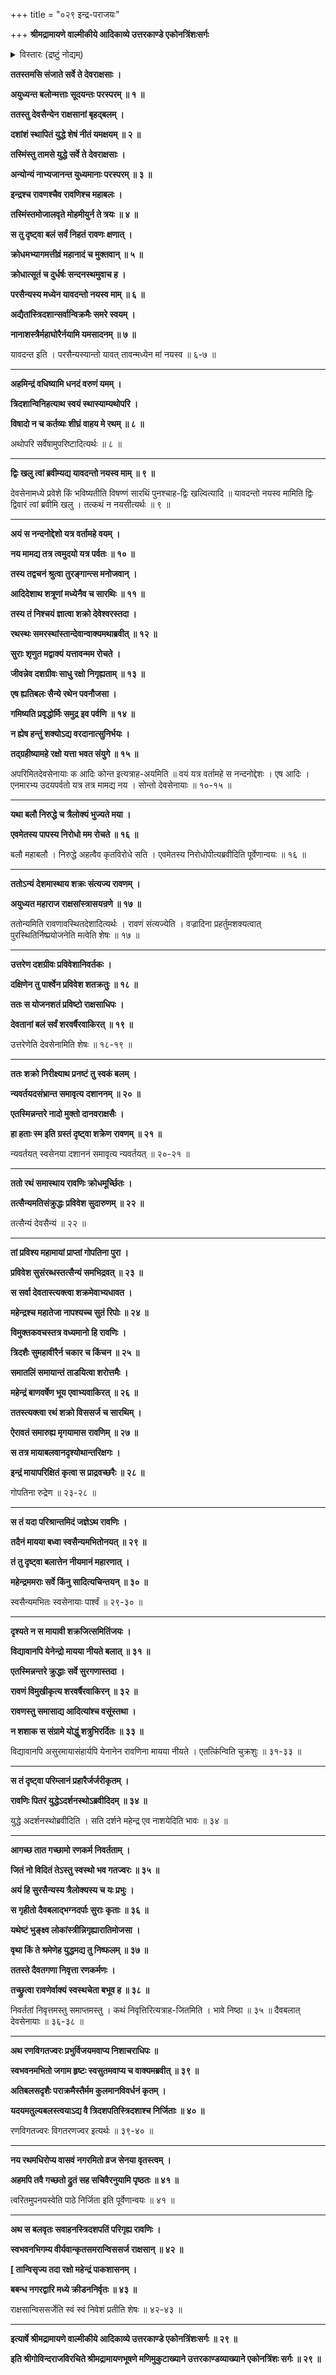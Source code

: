 +++
title = "०२९ इन्द्र-पराजयः"

+++
**श्रीमद्रामायणे वाल्मीकीये आदिकाव्ये उत्तरकाण्डे एकोनत्रिंशःसर्गः**

<details><summary>विस्तारः (द्रष्टुं नोद्यम्)</summary>

स-सैन्येनेन्द्रेण रावणे समाक्रान्ते  
इन्द्रजिता कोपाद् इन्द्रेण सह योधनम् ॥ १ ॥  
तथा माययेन्द्रस्य बन्धनेन स्व-सेना-मध्य-प्रापणम् ॥ २ ॥  
रावणेनेन्द्रजितं प्रति इन्द्रस्य रथारोपणेन  
लङ्का-प्रापण-चोदन-पूर्वकं  
पश्चाल् लकां प्रतिगमनम् ॥ ३ ॥
</details>

**ततस्तमसि संजाते सर्वे ते देवराक्षसाः ।**

**अयुध्यन्त बलोन्मत्ताः सूदयन्तः परस्परम् ॥ १ ॥**

**ततस्तु देवसैन्येन राक्षसानां बृहद्बलम् ।**

**दशांशं स्थापितं युद्धे शेषं नीतं यमक्षयम् ॥ २ ॥**

**तस्मिंस्तु तामसे युद्धे सर्वे ते देवराक्षसाः ।**

**अन्योन्यं नाभ्यजानन्त युध्यमानाः परस्परम् ॥ ३ ॥**

**इन्द्रश्च रावणश्चैव रावणिश्च महाबलः ।**

**तस्मिंस्तमोजालवृते मोहमीयुर्न ते त्रयः ॥ ४ ॥**

**स तु दृष्ट्वा बलं सर्वं निहतं रावणः क्षणात् ।**

**क्रोधमभ्यागमत्तीव्रं महानादं च मुक्तवान् ॥ ५ ॥**

**क्रोधात्सूतं च दुर्धर्षः सन्दनस्थमुवाच ह ।**

**परसैन्यस्य मध्येन यावदन्तो नयस्व माम् ॥ ६ ॥**

**अद्यैतांस्त्रिदशान्सर्वान्विक्रमैः समरे स्वयम् ।**

**नानाशस्त्रैर्महाघोरैर्नयामि यमसादनम् ॥ ७ ॥**

यावदन्त इति । परसैन्यस्यान्तो यावत् तावन्मध्येन मां नयस्व ॥ ६-७ ॥

****

**अहमिन्द्रं वधिष्यामि धनदं वरुणं यमम् ।**

**त्रिदशान्विनिहत्याथ स्वयं स्थास्याम्यथोपरि ।**

**विषादो न च कर्तव्यः शीघ्रं वाहय मे रथम् ॥ ८ ॥**

अथोपरि सर्वेषामुपरिष्टादित्यर्थः ॥ ८ ॥

****

**द्विः खलु त्वां ब्रवीम्यद्य यावदन्तो नयस्व माम् ॥ ९ ॥**

देवसेनामध्ये प्रवेशे किं भविष्यतीति विषण्णं सारथिं पुनश्चाह-द्विः खल्वित्यादि ॥ यावदन्तो नयस्व मामिति द्विः द्विवारं त्वां ब्रवीमि खलु । तत्कथं न नयसीत्यर्थः ॥ ९ ॥

****

**अयं स नन्दनोद्देशो यत्र वर्तामहे वयम् ।**

**नय मामद्य तत्र त्वमुदयो यत्र पर्वतः ॥ १० ॥**

**तस्य तद्वचनं श्रुत्वा तुरङ्गान्त्स मनोजवान् ।**

**आदिदेशाथ शत्रूणां मध्येनैव च सारथिः ॥ ११ ॥**

**तस्य तं निश्चयं ज्ञात्वा शक्रो देवेश्वरस्तदा ।**

**रथस्थः समरस्थांस्तान्देवान्वाक्यमथाब्रवीत् ॥ १२ ॥**

**सुराः शृणुत मद्वाक्यं यत्तावन्मम रोचते ।**

**जीवन्नेव दशग्रीवः साधु रक्षो निगृह्यताम् ॥ १३ ॥**

**एष ह्यतिबलः सैन्ये रथेन पवनौजसा ।**

**गमिष्यति प्रवृद्धोर्मिः समुद्र इव पर्वणि ॥ १४ ॥**

**न ह्येष हन्तुं शक्योऽद्य वरदानात्सुनिर्भयः ।**

**तद्ग्रहीष्यामहे रक्षो यत्ता भवत संयुगे ॥ १५ ॥**

अपरिमितदेवसेनायाः क आदिः कोन्त इत्यत्राह-अयमिति ॥ वयं यत्र वर्तामहे स नन्दनोद्देशः । एष आदिः । एनमारभ्य उदयपर्वतो यत्र तत्र मामद्य नय । सोन्तो देवसेनायाः ॥ १०-१५ ॥

****

**यथा बलौ निरुद्धे च त्रैलोक्यं भुज्यते मया ।**

**एवमेतस्य पापस्य निरोधो मम रोचते ॥ १६ ॥**

बलौ महाबलौ । निरुद्धे अहत्वैव कृतविरोधे सति । एवमेतस्य निरोधोपीत्यब्रवीदिति पूर्वेणान्वयः ॥ १६ ॥

****

**ततोऽन्यं देशमास्थाय शक्रः संत्यज्य रावणम् ।**

**अयुध्यत महाराज राक्षसांस्त्रासयन्रणे ॥ १७ ॥**

ततोन्यमिति रावणावस्थितदेशादित्यर्थः । रावणं संत्यज्येति । वज्रादिना प्रहर्तुमशक्यत्वात् पुरस्थितिर्निष्प्रयोजनेति मत्वेति शेषः ॥ १७ ॥

****

**उत्तरेण दशग्रीवः प्रविवेशानिवर्तकः ।**

**दक्षिणेन तु पार्श्वेन प्रविवेश शतक्रतुः ॥ १८ ॥**

**ततः स योजनशतं प्रविष्टो राक्षसाधिपः ।**

**देवतानां बलं सर्वं शरवर्षैरवाकिरत् ॥ १९ ॥**

उत्तरेणेति देवसेनामिति शेषः ॥ १८-१९ ॥

****

**ततः शक्रो निरीक्ष्याथ प्रनष्टं तु स्वकं बलम् ।**

**न्यवर्तयदसंभ्रान्त समावृत्य दशाननम् ॥ २० ॥**

**एतस्मिन्नन्तरे नादो मुक्तो दानवराक्षसैः ।**

**हा हताः स्म इति ग्रस्तं दृष्ट्वा शक्रेण रावणम् ॥ २१ ॥**

न्यवर्तयत् स्वसेनया दशाननं समावृत्य न्यवर्तयत् ॥ २०-२१ ॥

****

**ततो रथं समास्थाय रावणिः क्रोधमूर्च्छितः ।**

**तत्सैन्यमतिसंक्रुद्धः प्रविवेश सुदारुणम् ॥ २२ ॥**

तत्सैन्यं देवसैन्यं ॥ २२ ॥

****

**तां प्रविश्य महामायां प्राप्तां गोपतिना पुरा ।**

**प्रविवेश सुसंरब्धस्तत्सैन्यं समभिद्रवत् ॥ २३ ॥**

**स सर्वा देवतास्त्यक्त्वा शक्रमेवाभ्यधावत ।**

**महेन्द्रश्च महातेजा नापश्यच्च सुतं रिपोः ॥ २४ ॥**

**विमुक्तकवचस्तत्र वध्यमानो हि रावणिः ।**

**त्रिदशैः सुमहावीरैर्न चकार च किंचन ॥ २५ ॥**

**समातलिं समायान्तं ताडयित्वा शरोत्तमैः ।**

**महेन्द्रं बाणवर्षेण भूय एवाभ्यवाकिरत् ॥ २६ ॥**

**ततस्त्यक्त्वा रथं शक्रो विससर्ज च सारथिम् ।**

**ऐरावतं समारुह्य मृगयामास रावणिम् ॥ २७ ॥**

**स तत्र मायाबलवानदृश्योथान्तरिक्षगः ।**

**इन्द्रं मायापरिक्षितं कृत्वा स प्राद्रवच्छरैः ॥ २८ ॥**

गोपतिना रुद्रेण ॥ २३-२८ ॥

****

**स तं यदा परिश्रान्तमिदं जज्ञेऽथ रावणिः ।**

**तदैनं मायया बध्वा स्वसैन्यमभितोनयत् ॥ २९ ॥**

**तं तु दृष्ट्वा बलात्तेन नीयमानं महारणात् ।**

**महेन्द्रममराः सर्वे किंनु सादित्यचिन्तयन् ॥ ३० ॥**

स्वसैन्यमभितः स्वसेनायाः पार्श्वं ॥ २९-३० ॥

****

**दृश्यते न स मायावी शक्रजित्समितिंजयः ।**

**विद्यावानपि येनेन्द्रो मायया नीयते बलात् ॥ ३१ ॥**

**एतस्मिन्नन्तरे क्रुद्धाः सर्वे सुरगणास्तदा ।**

**रावणं विमुखीकृत्य शरवर्षैरवाकिरन् ॥ ३२ ॥**

**रावणस्तु समासाद्य आदित्यांश्च वसूंस्तथा ।**

**न शशाक स संग्रामे योद्धुं शत्रुभिरर्दितः ॥ ३३ ॥**

विद्यावानपि असुरमायासंहार्यपि येनानेन रावणिना मायया नीयते । एतत्किंन्विति चुक्रशुः ॥ ३१-३३ ॥

****

**स तं दृष्ट्वा परिम्लानं प्रहारैर्जर्जरीकृतम् ।**

**रावणिः पितरं युद्धेऽदर्शनस्थोऽब्रवीदिदम् ॥ ३४ ॥**

युद्धे अदर्शनस्थोब्रवीदिति । सति दर्शने महेन्द्र एव नाशयेदिति भावः ॥ ३४ ॥

****

**आगच्छ तात गच्छामो रणकर्म निवर्तताम् ।**

**जितं नो विदितं तेऽस्तु स्वस्थो भव गतज्वरः ॥ ३५ ॥**

**अयं हि सुरसैन्यस्य त्रैलोक्यस्य च यः प्रभुः ।**

**स गृहीतो दैवबलाद्भग्नदर्पाः सुराः कृताः ॥ ३६ ॥**

**यथेष्टं भुङ्क्ष्व लोकांस्त्रीन्निगृह्यारातिमोजसा ।**

**वृथा किं ते श्रमेणेह युद्धमद्य तु निष्फलम् ॥ ३७ ॥**

**ततस्ते दैवतगणा निवृत्ता रणकर्मणः ।**

**तच्छ्रुत्वा रावणेर्वाक्यं स्वस्थचेता बभूव ह ॥ ३८ ॥**

निवर्ततां निवृत्तमस्तु समाप्तमस्तु । कथं निवृत्तिरित्यत्राह-जितमिति । भावे निष्ठा ॥ ३५ ॥ दैवबलात् देवसेनायाः ॥ ३६-३८ ॥

****

**अथ रणविगतज्वरः प्रभुर्विजयमवाप्य निशाचराधिपः ॥**

**स्वभवनमभितो जगाम हृष्टः स्वसुतमवाप्य च वाक्यमब्रवीत् ॥ ३९ ॥**

**अतिबलसदृशैः पराक्रमैस्तैर्मम कुलमानविवर्धनं कृतम् ।**

**यदयमतुल्यबलस्त्वयाऽद्य वै त्रिदशपतिस्त्रिदशाश्च निर्जिताः ॥ ४० ॥**

रणविगतज्वरः विगतरणज्वर इत्यर्थः ॥ ३९-४० ॥

****

**नय रथमधिरोप्य वासवं नगरमितो व्रज सेनया वृतस्त्वम् ।**

**अहमपि तवै गच्छतो द्रुतं सह सचिवैरनुयामि पृष्ठतः ॥ ४१ ॥**

त्वरितमुपनयस्वेति पाठे निर्जिता इति पूर्वेणान्वयः ॥ ४१ ॥

****

**अथ स बलवृतः सवाहनस्त्रिदशपतिं परिगृह्य रावणिः ।**

**स्वभवनभिगम्य वीर्यवान्कृतसमरान्विससर्ज राक्षसान् ॥ ४२ ॥**

**\[ तान्विसृज्य तदा रक्षो महेन्द्रं पाकशासनम् ।**

**बबन्ध नगरद्वारि मध्ये क्रीडननिर्वृतः ॥ ४३ ॥**

राक्षसान्विससर्जेति स्वं स्वं निवेशं प्रतीति शेषः ॥ ४२-४३ ॥

****

**इत्यार्षे श्रीमद्रामायणे वाल्मीकीये आदिकाव्ये उत्तरकाण्डे एकोनत्रिंशःसर्गः ॥ २९ ॥**

**इति श्रीगोविन्दराजविरचिते श्रीमद्रामायणभूषणे मणिमुकुटाख्याने उत्तरकाण्डव्याख्याने एकोनत्रिंशः सर्गः ॥ २९ ॥**
